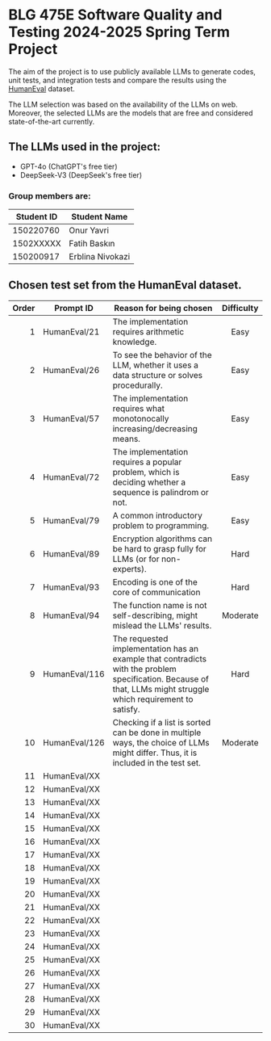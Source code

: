 # BLG 475E Software Quality and Testing 2024-2025 Spring Term Project

The aim of the project is to use publicly available LLMs to generate codes, unit tests, and integration tests and compare the results using the [HumanEval](https://github.com/openai/human-eval) dataset.

The LLM selection was based on the availability of the LLMs on web. Moreover, the selected LLMs are the models that are free and considered state-of-the-art currently.

## The LLMs used in the project:

- GPT-4o (ChatGPT's free tier)
- DeepSeek-V3 (DeepSeek's free tier)

### Group members are:

| Student ID |   Student Name   |
| ---------- | ---------------- |
| 150220760  | Onur Yavri       |
| 1502XXXXX  | Fatih Baskın     |
| 150200917  | Erblina Nivokazi |


## Chosen test set from the HumanEval dataset.

| Order | Prompt ID | Reason for being chosen | Difficulty |
| ----: | --------- | ----------------------- | :--------: |
| 1| HumanEval/21  | The implementation requires arithmetic knowledge. | Easy |
| 2| HumanEval/26  | To see the behavior of the LLM, whether it uses a data structure or solves procedurally. | Easy |
| 3| HumanEval/57  | The implementation requires what monotonocally increasing/decreasing means. | Easy |
| 4| HumanEval/72  | The implementation requires a popular problem, which is deciding whether a sequence is palindrom or not. | Easy |
| 5| HumanEval/79  | A common introductory problem to programming. | Easy |
| 6| HumanEval/89  | Encryption algorithms can be hard to grasp fully for LLMs (or for non-experts). | Hard |
| 7| HumanEval/93  | Encoding is one of the core of communication | Hard |
| 8| HumanEval/94  | The function name is not self-describing, might mislead the LLMs' results. | Moderate |
| 9| HumanEval/116 | The requested implementation has an example that contradicts with the problem specification. Because of that, LLMs might struggle which requirement to satisfy. | Hard |
|10| HumanEval/126 | Checking if a list is sorted can be done in multiple ways, the choice of LLMs might differ. Thus, it is included in the test set. | Moderate |
|11| HumanEval/XX  |                         |                       |
|12| HumanEval/XX  |                         |                       |
|13| HumanEval/XX  |                         |                       |
|14| HumanEval/XX  |                         |                       |
|15| HumanEval/XX  |                         |                       |
|16| HumanEval/XX  |                         |                       |
|17| HumanEval/XX  |                         |                       |
|18| HumanEval/XX  |                         |                       |
|19| HumanEval/XX  |                         |                       |
|20| HumanEval/XX  |                         |                       |
|21| HumanEval/XX  |                         |                       |
|22| HumanEval/XX  |                         |                       |
|23| HumanEval/XX  |                         |                       |
|24| HumanEval/XX  |                         |                       |
|25| HumanEval/XX  |                         |                       |
|26| HumanEval/XX  |                         |                       |
|27| HumanEval/XX  |                         |                       |
|28| HumanEval/XX  |                         |                       |
|29| HumanEval/XX  |                         |                       |
|30| HumanEval/XX  |                         |                       |


